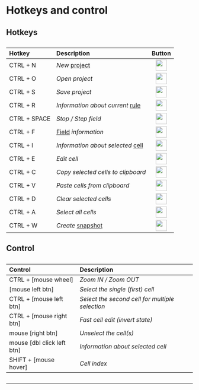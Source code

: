 # Hotkeys and control

##   

## Hotkeys

##  

##   
 
 | Hotkey | Description | Button |
 | :--- | :--- | :----: |
 | CTRL + N | *New* [project](doc3_en.md) | <img src="qrc:/resources/img/asterisk.svg" height="30"/> | 
 | CTRL + O | *Open project* | <img src="qrc:/resources/img/open_folder.svg" height="30"/> |
 | CTRL + S | *Save project* | <img src="qrc:/resources/img/save.svg" height="30"/> |
 | CTRL + R | *Information about current* [rule](doc5_en.md) | <img src="qrc:/resources/img/info.svg" height="30"/> |
 | CTRL + SPACE | *Stop / Step field* | <img src="qrc:/resources/img/step_stop.svg" height="30"/> |
 | CTRL + F | [Field](doc5_en.md) *information* | <img src="qrc:/resources/img/field.svg" height="30"/> |
 | CTRL + I | *Information about selected* [cell](doc4_en.md) | <img src="qrc:/resources/img/cell.svg" height="30"/> | 
 | CTRL + E | *Edit cell* | <img src="qrc:/resources/img/edit.svg" height="30"/> | 
 | CTRL + C | *Copy selected cells to clipboard* | <img src="qrc:/resources/img/copy.svg" height="30"/> |
 | CTRL + V | *Paste cells from clipboard* | <img src="qrc:/resources/img/paste.svg" height="30"/> |
 | CTRL + D | *Clear selected cells* | <img src="qrc:/resources/img/delete.svg" height="30"/> |
 | CTRL + A | *Select all cells* | <img src="qrc:/resources/img/select_all.svg" height="30"/> |
 | CTRL + W | *Create* [snapshot](doc2_en.md) | <img src="qrc:/resources/img/check.svg" height="30"/> |

##   

## Control 

##   

##   
  
 | Control | Description |
 | :---- | :---- |
 | CTRL + [mouse wheel] | *Zoom IN / Zoom OUT* | 
 | [mouse left btn] | *Select the single (first) cell* | 
 | CTRL + [mouse left btn] | *Select the second cell for multiple selection* | 
 | CTRL + [mouse right btn] | *Fast cell edit (invert state)* |
 | mouse [right btn] | *Unselect the cell(s)* | 
 | mouse [dbl click left btn] | *Information about selected cell* |  
 | SHIFT + [mouse hover] | *Cell index* |   
 
##    

 ---

